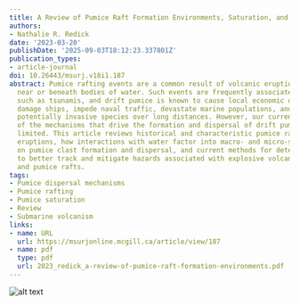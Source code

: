 ```yaml
---
title: A Review of Pumice Raft Formation Environments, Saturation, and Dispersal Mechanisms
authors:
- Nathalie R. Redick
date: '2023-03-20'
publishDate: '2025-09-03T18:12:23.337801Z'
publication_types:
- article-journal
doi: 10.26443/msurj.v18i1.187
abstract: Pumice rafting events are a common result of volcanic eruptions occurring
  near or beneath bodies of water. Such events are frequently associated with hazards
  such as tsunamis, and drift pumice is known to cause local economic disruptions,
  damage ships, impede naval traffic, devastate marine populations, and distribute
  potentially invasive species over long distances. However, our current understanding
  of the mechanisms that drive the formation and dispersal of drift pumice are extremely
  limited. This article reviews historical and characteristic pumice raft-forming
  eruptions, how interactions with water factor into macro- and micro-scale controls
  on pumice clast formation and dispersal, and current methods for detection and analysis
  to better track and mitigate hazards associated with explosive volcanic eruptions
  and pumice rafts.
tags:
- Pumice dispersal mechanisms
- Pumice rafting
- Pumice saturation
- Review
- Submarine volcanism
links:
- name: URL
  url: https://msurjonline.mcgill.ca/article/view/187
- name: pdf
  type: pdf
  url: 2023_redick_a-review-of-pumice-raft-formation-environments.pdf
---
```


![alt text](9955D753-0DB2-4F2A-82EB-A7D660FCFAAD_1_105_c.jpeg)